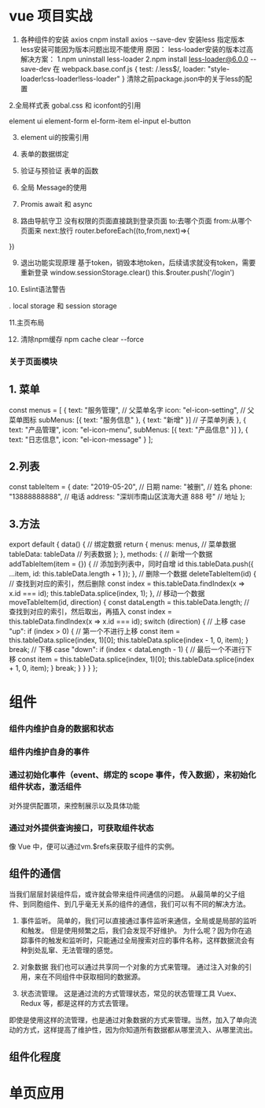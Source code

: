 # vue 项目实战

1. 各种组件的安装
 axios  cnpm install axios --save-dev
 安装less 指定版本
 less安装可能因为版本问题出现不能使用
 原因： less-loader安装的版本过高
解决方案： 1.npm uninstall less-loader
2.npm install less-loader@6.0.0 --save-dev
在 webpack.base.conf.js
{
    test: /\.less$/,
    loader: "style-loader!css-loader!less-loader"
 }
清除之前package.json中的关于less的配置

2.全局样式表 gobal.css 和 iconfont的引用

 element ui
    element-form
    el-form-item
    el-input
    el-button

3. element ui的按需引用

4. 表单的数据绑定

5. 验证与预验证
表单的函数

6. 全局 Message的使用

7. Promis await 和 async

8. 路由导航守卫
没有权限的页面直接跳到登录页面
to:去哪个页面
from:从哪个页面来
next:放行
router.beforeEach((to,from,next)=>{

})

9. 退出功能实现原理
基于token，销毁本地token，后续请求就没有token，需要重新登录
window.sessionStorage.clear()
this.$router.push('/login')

10. Eslint语法警告

. local storage 和 session storage

11.主页布局

12. 清除npm缓存
npm cache clear --force




###  关于页面模块

## 1. 菜单
const menus = [
  {
    text: "服务管理", // 父菜单名字
    icon: "el-icon-setting", // 父菜单图标
    subMenus: [{ text: "服务信息" }, { text: "新增" }] // 子菜单列表
  },
  {
    text: "产品管理",
    icon: "el-icon-menu",
    subMenus: [{ text: "产品信息" }]
  },
  {
    text: "日志信息",
    icon: "el-icon-message"
  }
];

## 2.列表
const tableItem = {
  date: "2019-05-20", // 日期
  name: "被删", // 姓名
  phone: "13888888888", // 电话
  address: "深圳市南山区滨海大道 888 号" // 地址
};

## 3.方法
export default {
  data() {
    // 绑定数据
    return {
      menus: menus, // 菜单数据
      tableData: tableData // 列表数据
    };
  },
  methods: {
    // 新增一个数据
    addTableItem(item = {}) {
      // 添加到列表中，同时自增 id
      this.tableData.push({ ...item, id: this.tableData.length + 1 });
    },
    // 删除一个数据
    deleteTableItem(id) {
      // 查找到对应的索引，然后删除
      const index = this.tableData.findIndex(x => x.id === id);
      this.tableData.splice(index, 1);
    },
    // 移动一个数据
    moveTableItem(id, direction) {
      const dataLength = this.tableData.length;
      // 查找到对应的索引，然后取出，再插入
      const index = this.tableData.findIndex(x => x.id === id);
      switch (direction) {
        // 上移
        case "up":
          if (index > 0) {
            // 第一个不进行上移
            const item = this.tableData.splice(index, 1)[0];
            this.tableData.splice(index - 1, 0, item);
          }
          break;
        // 下移
        case "down":
          if (index < dataLength - 1) {
            // 最后一个不进行下移
            const item = this.tableData.splice(index, 1)[0];
            this.tableData.splice(index + 1, 0, item);
          }
          break;
      }
    }
  }
};

# 组件
### 组件内维护自身的数据和状态

### 组件内维护自身的事件
### 通过初始化事件（event、绑定的 scope 事件，传入数据），来初始化组件状态，激活组件

对外提供配置项，来控制展示以及具体功能
### 通过对外提供查询接口，可获取组件状态
像 Vue 中，便可以通过vm.$refs来获取子组件的实例。

## 组件的通信
当我们层层封装组件后，或许就会带来组件间通信的问题。
从最简单的父子组件、到同胞组件、到几乎毫无关系的组件的通信，我们可以有不同的解决方法。

1. 事件监听。
简单的，我们可以直接通过事件监听来通信，全局或是局部的监听和触发。
但是使用频繁之后，我们会发现不好维护。
为什么呢？因为你在追踪事件的触发和监听时，只能通过全局搜索对应的事件名称，这样数据流会有种到处乱窜、无法管理的感觉。

2. 对象数据
我们也可以通过共享同一个对象的方式来管理。
通过注入对象的引用，来在不同组件中获取相同的数据源。

3. 状态流管理。
这是通过流的方式管理状态，常见的状态管理工具 Vuex、Redux 等，都是这样的方式去管理。

即使是使用这样的流管理，也是通过对象数据的方式来管理。当然，加入了单向流动的方式，这样提高了维护性，因为你知道所有数据都从哪里流入、从哪里流出。

## 组件化程度







# 单页应用
